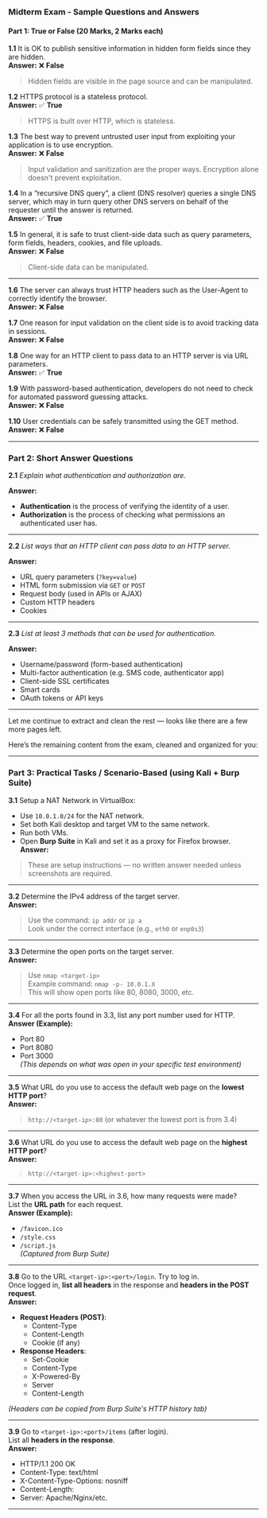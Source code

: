 ### **Midterm Exam - Sample Questions and Answers**

#### **Part 1: True or False (20 Marks, 2 Marks each)**

**1.1** It is OK to publish sensitive information in hidden form fields since they are hidden.  
**Answer:** ❌ **False**  
> Hidden fields are visible in the page source and can be manipulated.

**1.2** HTTPS protocol is a stateless protocol.  
**Answer:** ✅ **True**  
> HTTPS is built over HTTP, which is stateless.

**1.3** The best way to prevent untrusted user input from exploiting your application is to use encryption.  
**Answer:** ❌ **False**  
> Input validation and sanitization are the proper ways. Encryption alone doesn't prevent exploitation.

**1.4** In a “recursive DNS query”, a client (DNS resolver) queries a single DNS server, which may in turn query other DNS servers on behalf of the requester until the answer is returned.  
**Answer:** ✅ **True**

**1.5** In general, it is safe to trust client-side data such as query parameters, form fields, headers, cookies, and file uploads.  
**Answer:** ❌ **False**  
> Client-side data can be manipulated.

---

**1.6** The server can always trust HTTP headers such as the User-Agent to correctly identify the browser.  
**Answer:** ❌ **False**

**1.7** One reason for input validation on the client side is to avoid tracking data in sessions.  
**Answer:** ❌ **False**

**1.8** One way for an HTTP client to pass data to an HTTP server is via URL parameters.  
**Answer:** ✅ **True**

**1.9** With password-based authentication, developers do not need to check for automated password guessing attacks.  
**Answer:** ❌ **False**

**1.10** User credentials can be safely transmitted using the GET method.  
**Answer:** ❌ **False**

---

### **Part 2: Short Answer Questions**

**2.1** _Explain what authentication and authorization are._

**Answer:**  
- **Authentication** is the process of verifying the identity of a user.  
- **Authorization** is the process of checking what permissions an authenticated user has.

---

**2.2** _List ways that an HTTP client can pass data to an HTTP server._

**Answer:**
- URL query parameters (`?key=value`)
- HTML form submission via `GET` or `POST`
- Request body (used in APIs or AJAX)
- Custom HTTP headers
- Cookies

---

**2.3** _List at least 3 methods that can be used for authentication._

**Answer:**
- Username/password (form-based authentication)
- Multi-factor authentication (e.g. SMS code, authenticator app)
- Client-side SSL certificates
- Smart cards
- OAuth tokens or API keys

---

Let me continue to extract and clean the rest — looks like there are a few more pages left.

Here’s the remaining content from the exam, cleaned and organized for you:

---

### **Part 3: Practical Tasks / Scenario-Based (using Kali + Burp Suite)**

**3.1** Setup a NAT Network in VirtualBox:  
- Use `10.0.1.0/24` for the NAT network.  
- Set both Kali desktop and target VM to the same network.  
- Run both VMs.  
- Open **Burp Suite** in Kali and set it as a proxy for Firefox browser.  
**Answer:**  
> These are setup instructions — no written answer needed unless screenshots are required.

---

**3.2** Determine the IPv4 address of the target server.  
**Answer:**  
> Use the command: `ip addr` or `ip a`  
> Look under the correct interface (e.g., `eth0` or `enp0s3`)

---

**3.3** Determine the open ports on the target server.  
**Answer:**  
> Use `nmap <target-ip>`  
> Example command: `nmap -p- 10.0.1.X`  
> This will show open ports like 80, 8080, 3000, etc.

---

**3.4** For all the ports found in 3.3, list any port number used for HTTP.  
**Answer (Example):**  
- Port 80  
- Port 8080  
- Port 3000  
*(This depends on what was open in your specific test environment)*

---

**3.5** What URL do you use to access the default web page on the **lowest HTTP port**?  
**Answer:**  
> `http://<target-ip>:80` (or whatever the lowest port is from 3.4)

---

**3.6** What URL do you use to access the default web page on the **highest HTTP port**?  
**Answer:**  
> `http://<target-ip>:<highest-port>`

---

**3.7** When you access the URL in 3.6, how many requests were made?  
List the **URL path** for each request.  
**Answer (Example):**  
- `/favicon.ico`  
- `/style.css`  
- `/script.js`  
*(Captured from Burp Suite)*

---

**3.8** Go to the URL `<target-ip>:<port>/login`. Try to log in.  
Once logged in, **list all headers** in the response and **headers in the POST request**.  
**Answer:**  
- **Request Headers (POST)**:  
  - Content-Type  
  - Content-Length  
  - Cookie (if any)  
- **Response Headers**:  
  - Set-Cookie  
  - Content-Type  
  - X-Powered-By  
  - Server  
  - Content-Length  

*(Headers can be copied from Burp Suite's HTTP history tab)*

---

**3.9** Go to `<target-ip>:<port>/items` (after login).  
List all **headers in the response**.  
**Answer:**  
- HTTP/1.1 200 OK  
- Content-Type: text/html  
- X-Content-Type-Options: nosniff  
- Content-Length: <value>  
- Server: Apache/Nginx/etc.

---
